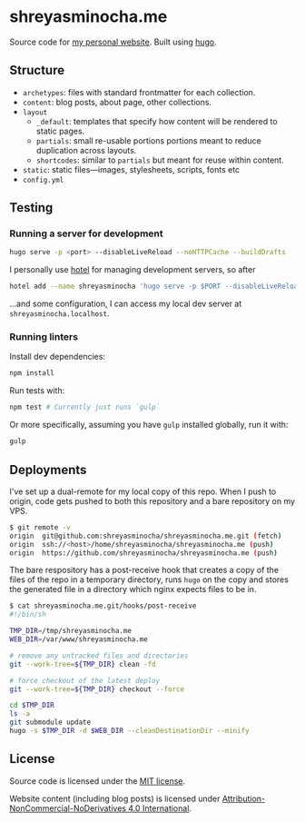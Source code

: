 # shreyasminocha.me

Source code for [my personal website](//shreyasminocha.me). Built using [hugo](//gohugo.io).

## Structure

- `archetypes`: files with standard frontmatter for each collection.
- `content`: blog posts, about page, other collections.
- `layout`
    - `_default`: templates that specify how content will be rendered to static pages.
    - `partials`: small re-usable portions portions meant to reduce duplication across layouts.
    - `shortcodes`: similar to `partials` but meant for reuse within content.
- `static`: static files—images, stylesheets, scripts, fonts etc
- `config.yml`

## Testing

### Running a server for development

```sh
hugo serve -p <port> --disableLiveReload --noHTTPCache --buildDrafts
```

I personally use [hotel](//github.com/typicode/hotel) for managing development servers, so after

```sh
hotel add --name shreyasminocha 'hugo serve -p $PORT --disableLiveReload --noHTTPCache --buildDrafts'
```

...and some configuration, I can access my local dev server at `shreyasminocha.localhost`.

### Running linters

Install dev dependencies:

```sh
npm install
```

Run tests with:

```sh
npm test # Currently just runs `gulp`
```

Or more specifically, assuming you have `gulp` installed globally, run it with:

```sh
gulp
```

## Deployments

I've set up a dual-remote for my local copy of this repo. When I push to origin, code gets pushed to both this repository and a bare repository on my VPS.

```sh
$ git remote -v
origin  git@github.com:shreyasminocha/shreyasminocha.me.git (fetch)
origin  ssh://<host>/home/shreyasminocha/shreyasminocha.me (push)
origin  https://github.com/shreyasminocha/shreyasminocha.me (push)
```

The bare respository has a post-receive hook that creates a copy of the files of the repo in a temporary directory, runs `hugo` on the copy and stores the generated file in a directory which nginx expects files to be in.

```sh
$ cat shreyasminocha.me.git/hooks/post-receive
#!/bin/sh

TMP_DIR=/tmp/shreyasminocha.me
WEB_DIR=/var/www/shreyasminocha.me

# remove any untracked files and directories
git --work-tree=${TMP_DIR} clean -fd

# force checkout of the latest deploy
git --work-tree=${TMP_DIR} checkout --force

cd $TMP_DIR
ls -a
git submodule update
hugo -s $TMP_DIR -d $WEB_DIR --cleanDestinationDir --minify
```

## License

Source code is licensed under the [MIT license](//tldrlegal.com/license/mit-license).

Website content (including blog posts) is licensed under [Attribution-NonCommercial-NoDerivatives 4.0 International](//creativecommons.org/licenses/by-nc-nd/4.0).
